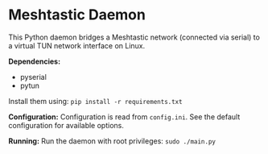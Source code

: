 # Meshtastic Daemon

This Python daemon bridges a Meshtastic network (connected via serial) to a virtual TUN network interface on Linux.

**Dependencies:**
- pyserial
- pytun

Install them using: `pip install -r requirements.txt`

**Configuration:**
Configuration is read from `config.ini`. See the default configuration for available options.

**Running:**
Run the daemon with root privileges: `sudo ./main.py`
